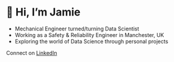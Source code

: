 # 👋 Hi, I’m Jamie
- Mechanical Engineer turned/turning Data Scientist
- Working as a Safety & Reliability Engineer in Manchester, UK
- Exploring the world of Data Science through personal projects

Connect on [LinkedIn](https://www.linkedin.com/in/jamie-buck-9a938880/)
